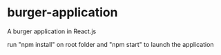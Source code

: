 # burger-application
A burger application in React.js


run "npm install" on root folder and "npm start" to launch the application
